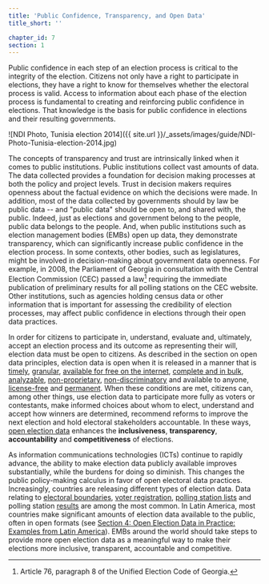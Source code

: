 ```yaml
---
title: 'Public Confidence, Transparency, and Open Data'
title_short: ''

chapter_id: 7
section: 1
---
```


Public confidence in each step of an election process is critical to the integrity of the election. Citizens not only have a right to participate in elections, they have a right to know for themselves whether the electoral process is valid. Access to information about each phase of the election process is fundamental to creating and reinforcing public confidence in elections. That knowledge is the basis for public confidence in elections and their resulting governments.

![NDI Photo, Tunisia election 2014]({{ site.url }}/\_assets/images/guide/NDI-Photo-Tunisia-election-2014.jpg)

The concepts of transparency and trust are intrinsically linked when it comes to public institutions. Public institutions collect vast amounts of data. The data collected provides a foundation for decision making processes at both the policy and project levels. Trust in decision makers requires openness about the factual evidence on which the decisions were made. In addition, most of the data collected by governments should by law be public data -- and "public data" should be open to, and shared with, the public. Indeed, just as elections and government belong to the people, public data belongs to the people. And, when public institutions such as election management bodies (EMBs) open up data, they demonstrate transparency, which can significantly increase public confidence in the election process. In some contexts, other bodies, such as legislatures, might be involved in decision-making about government data openness. For example, in 2008, the Parliament of Georgia in consultation with the Central Election Commission (CEC) passed a law[^1] requiring the immediate publication of preliminary results for all polling stations on the CEC website. Other institutions, such as agencies holding census data or other information that is important for assessing the credibility of election processes, may affect public confidence in elections through their open data practices.

In order for citizens to participate in, understand, evaluate and, ultimately, accept an election process and its outcome as representing their will, election data must be open to citizens. As described in the section on open data principles, election data is open when it is released in a manner that is [timely](/en/guide/principles/timely/), [granular](/en/guide/principles/granular/), [available for free on the internet](/en/guide/principles/available-for-free/), [complete and in bulk](/en/guide/principles/complete-and-in-bulk/), [analyzable](/en/guide/principles/analyzable/), [non-proprietary](/en/guide/principles/non-proprietary/), [non-discriminatory](/en/guide/principles/non-discriminatory/) and available to anyone, [license-free](/en/guide/principles/license-free/) and [permanent](/en/guide/principles/permanently-available/). When these conditions are met, citizens can, among other things, use election data to participate more fully as voters or contestants, make informed choices about whom to elect, understand and accept how winners are determined, recommend reforms to improve the next election and hold electoral stakeholders accountable. In these ways, [open election data](/en/guide/electoral-integrity/) enhances the **inclusiveness**, **transparency**, **accountability** and **competitiveness** of elections.

As information communications technologies (ICTs) continue to rapidly advance, the ability to make election data publicly available improves substantially, while the burdens for doing so diminish. This changes the public policy-making calculus in favor of open electoral data practices. Increasingly, countries are releasing different types of election data. Data relating to [electoral boundaries](/en/guide/key-categories/electoral-boundaries/), [voter registration](/en/guide/key-categories/voter-registration/), [polling station lists](/en/guide/key-categories/polling-stations/) and polling station [results](/en/guide/key-categories/election-results/) are among the most common. In Latin America, most countries make significant amounts of election data available to the public, often in open formats (see [Section 4: Open Election Data in Practice: Examples from Latin America](/en/guide/country-examples/)). EMBs around the world should take steps to provide more open election data as a meaningful way to make their elections more inclusive, transparent, accountable and competitive.

[^1]: Article 76, paragraph 8 of the Unified Election Code of Georgia.
